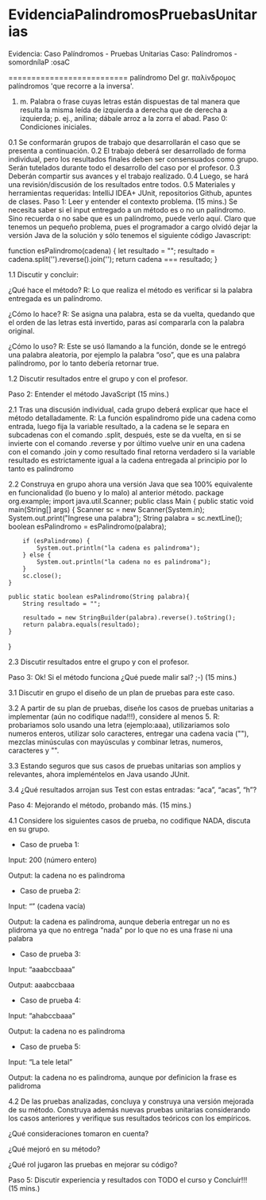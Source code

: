 # EvidenciaPalindromosPruebasUnitarias
Evidencia: Caso Palíndromos - Pruebas Unitarias
Caso: Palíndromos - somordnílaP :osaC

==========================
palíndromo
Del gr. παλίνδρομος palíndromos 'que recorre a la inversa'.

1. m. Palabra o frase cuyas letras están dispuestas de tal manera que resulta la misma leída de izquierda a derecha que de derecha a izquierda; p. ej., anilina; dábale arroz a la zorra el abad.
Paso 0: Condiciones iniciales.

0.1 Se conformarán grupos de trabajo que desarrollarán el caso que se presenta a continuación.
0.2 El trabajo deberá ser desarrollado de forma individual, pero los resultados finales deben ser consensuados como grupo.
Serán tutelados durante todo el desarrollo del caso por el profesor.
0.3 Deberán compartir sus avances y el trabajo realizado.
0.4 Luego, se hará una revisión/discusión de los resultados entre todos.
0.5 Materiales y herramientas requeridas: IntelliJ IDEA+ JUnit, repositorios Github, apuntes de clases.
Paso 1: Leer y entender el contexto problema. (15 mins.)
Se necesita saber si el input entregado a un método es o no un palíndromo. Sino recuerda o no sabe que es un palíndromo, puede verlo aquí.
Claro que tenemos un pequeño problema, pues el programador a cargo olvidó dejar la versión Java de la solución y sólo tenemos el siguiente código Javascript:

function esPalindromo(cadena) {
let resultado = "";
resultado = cadena.split('').reverse().join('');
return cadena === resultado;
}

1.1 Discutir y concluir:

¿Qué hace el método?
R: Lo que realiza el método es verificar si la palabra entregada es un palíndromo. 

¿Cómo lo hace?
R: Se asigna una palabra, esta se da vuelta, quedando que el orden de las letras está invertido, paras así compararla con la palabra original.

¿Cómo lo uso?
R: Este se usó llamando a la función, donde se le entregó una palabra aleatoria, por ejemplo la palabra “oso”, que es una palabra palíndromo, por lo tanto debería retornar true.

1.2 Discutir resultados entre el grupo y con el profesor.

Paso 2: Entender el método JavaScript (15 mins.)

2.1 Tras una discusión individual, cada grupo deberá explicar que hace el método detalladamente.
R: La función espalindromo pide una cadena como entrada, luego fija la variable resultado, a la cadena se le separa en subcadenas con el comando .split, después, este se da vuelta, en si se invierte con el comando .reverse y por último  vuelve unir en una cadena con el comando .join y como resultado final retorna verdadero si la variable resultado es estrictamente igual a la cadena entregada al principio por lo tanto es palindromo 


2.2 Construya en grupo ahora una versión Java que sea 100% equivalente en funcionalidad (lo bueno y lo malo) al anterior método.
package org.example;
import java.util.Scanner;
public class Main {
    public static void main(String[] args) {
        Scanner sc = new Scanner(System.in);
        System.out.print("Ingrese una palabra");
        String palabra = sc.nextLine();
        boolean esPalindromo = esPalindromo(palabra);

        if (esPalindromo) {
            System.out.println("la cadena es palindroma");
        } else {
            System.out.println("la cadena no es palindroma");
        }
        sc.close();
    }

    public static boolean esPalindromo(String palabra){
        String resultado = "";

        resultado = new StringBuilder(palabra).reverse().toString();
        return palabra.equals(resultado);
    }
}

2.3 Discutir resultados entre el grupo y con el profesor.

Paso 3: Ok! Si el método funciona ¿Qué puede malir sal? ;-) (15 mins.)

3.1 Discutir en grupo el diseño de un plan de pruebas para este caso.

3.2 A partir de su plan de pruebas, diseñe los casos de pruebas unitarias a implementar (aún no codifique nada!!!), considere al menos 5.
R: probariamos solo usando una letra (ejemplo:aaa), utilizariamos solo numeros enteros, utilizar solo caracteres, entregar una cadena vacia (""), mezclas minúsculas con mayúsculas y combinar letras, numeros, caracteres y "".

3.3 Estando seguros que sus casos de pruebas unitarias son amplios y relevantes, ahora impleméntelos en Java usando JUnit.

3.4 ¿Qué resultados arrojan sus Test con estas entradas: “aca”, “acas”, “h”?

Paso 4: Mejorando el método, probando más. (15 mins.)

4.1 Considere los siguientes casos de prueba, no codifique NADA, discuta en su grupo.

- Caso de prueba 1:

Input: 200 (número entero)

Output: la cadena no es palindroma

- Caso de prueba 2:

Input: “” (cadena vacía)

Output: la cadena es palindroma, aunque deberia entregar un no es plidroma ya que no entrega "nada" por lo que no es una frase ni una palabra

- Caso de prueba 3:

Input: “aaabccbaaa”

Output: aaabccbaaa

- Caso de prueba 4:

Input: “ahabccbaaa”

Output: la cadena no es palindroma

- Caso de prueba 5:

Input: “La tele letal”

Output: la cadena no es palindroma, aunque por definicion la frase es palidroma

4.2 De las pruebas analizadas, concluya y construya una versión mejorada de su método. Construya además nuevas pruebas unitarias considerando los casos anteriores y verifique sus resultados teóricos con los empíricos.

¿Qué consideraciones tomaron en cuenta?

¿Qué mejoró en su método?

¿Qué rol jugaron las pruebas en mejorar su código?

Paso 5: Discutir experiencia y resultados con TODO el curso y Concluir!!! (15 mins.)
